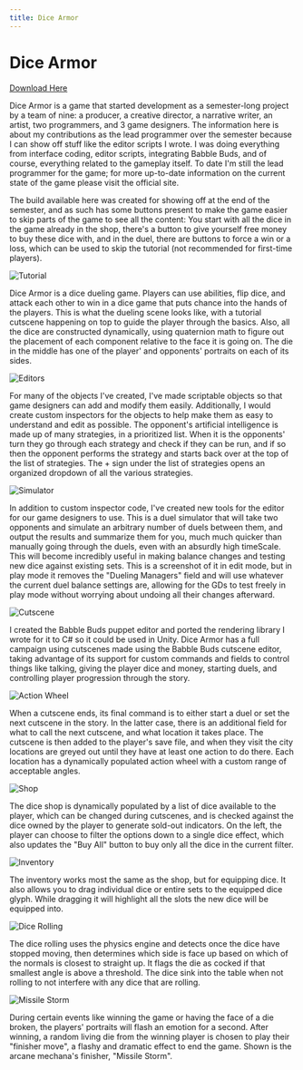 ```yaml
---
title: Dice Armor
---
```

# Dice Armor

[Download Here](https://drive.google.com/open?id=18rwqEIdMChdGtB-9LdI4wiqeM5C5ViOL)

Dice Armor is a game that started development as a semester-long project by a team of nine: a producer, a creative director, a narrative writer, an artist, two programmers, and 3 game designers. The information here is about my contributions as the lead programmer over the semester because I can show off stuff like the editor scripts I wrote. I was doing everything from interface coding, editor scripts, integrating Babble Buds, and of course, everything related to the gameplay itself. To date I'm still the lead programmer for the game; for more up-to-date information on the current state of the game please visit the official site.

The build available here was created for showing off at the end of the semester, and as such has some buttons present to make the game easier to skip parts of the game to see all the content: You start with all the dice in the game already in the shop, there's a button to give yourself free money to buy these dice with, and in the duel, there are buttons to force a win or a loss, which can be used to skip the tutorial (not recommended for first-time players).

![Tutorial](./da2.png)

Dice Armor is a dice dueling game. Players can use abilities, flip dice, and attack each other to win in a dice game that puts chance into the hands of the players. This is what the dueling scene looks like, with a tutorial cutscene happening on top to guide the player through the basics. Also, all the dice are constructed dynamically, using quaternion math to figure out the placement of each component relative to the face it is going on. The die in the middle has one of the player' and opponents' portraits on each of its sides.

![Editors](./editors.png)

For many of the objects I've created, I've made scriptable objects so that game designers can add and modify them easily. Additionally, I would create custom inspectors for the objects to help make them as easy to understand and edit as possible. The opponent's artificial intelligence is made up of many strategies, in a prioritized list. When it is the opponents' turn they go through each strategy and check if they can be run, and if so then the opponent performs the strategy and starts back over at the top of the list of strategies. The + sign under the list of strategies opens an organized dropdown of all the various strategies.

![Simulator](./simulator.jpg)

In addition to custom inspector code, I've created new tools for the editor for our game designers to use. This is a duel simulator that will take two opponents and simulate an arbitrary number of duels between them, and output the results and summarize them for you, much much quicker than manually going through the duels, even with an absurdly high timeScale. This will become incredibly useful in making balance changes and testing new dice against existing sets. This is a screenshot of it in edit mode, but in play mode it removes the "Dueling Managers" field and will use whatever the current duel balance settings are, allowing for the GDs to test freely in play mode without worrying about undoing all their changes afterward.

![Cutscene](./da1.png)

I created the Babble Buds puppet editor and ported the rendering library I wrote for it to C# so it could be used in Unity. Dice Armor has a full campaign using cutscenes made using the Babble Buds cutscene editor, taking advantage of its support for custom commands and fields to control things like talking, giving the player dice and money, starting duels, and controlling player progression through the story.

![Action Wheel](./da6.png)

When a cutscene ends, its final command is to either start a duel or set the next cutscene in the story. In the latter case, there is an additional field for what to call the next cutscene, and what location it takes place. The cutscene is then added to the player's save file, and when they visit the city locations are greyed out until they have at least one action to do there. Each location has a dynamically populated action wheel with a custom range of acceptable angles.

![Shop](./da7.png)

The dice shop is dynamically populated by a list of dice available to the player, which can be changed during cutscenes, and is checked against the dice owned by the player to generate sold-out indicators. On the left, the player can choose to filter the options down to a single dice effect, which also updates the "Buy All" button to buy only all the dice in the current filter.

![Inventory](./da8.png)

The inventory works most the same as the shop, but for equipping dice. It also allows you to drag individual dice or entire sets to the equipped dice glyph. While dragging it will highlight all the slots the new dice will be equipped into.

![Dice Rolling](./da3.png)

The dice rolling uses the physics engine and detects once the dice have stopped moving, then determines which side is face up based on which of the normals is closest to straight up. It flags the die as cocked if that smallest angle is above a threshold. The dice sink into the table when not rolling to not interfere with any dice that are rolling.

![Missile Storm](./da9.png)

During certain events like winning the game or having the face of a die broken, the players' portraits will flash an emotion for a second. After winning, a random living die from the winning player is chosen to play their "finisher move", a flashy and dramatic effect to end the game. Shown is the arcane mechana's finisher, "Missile Storm".
